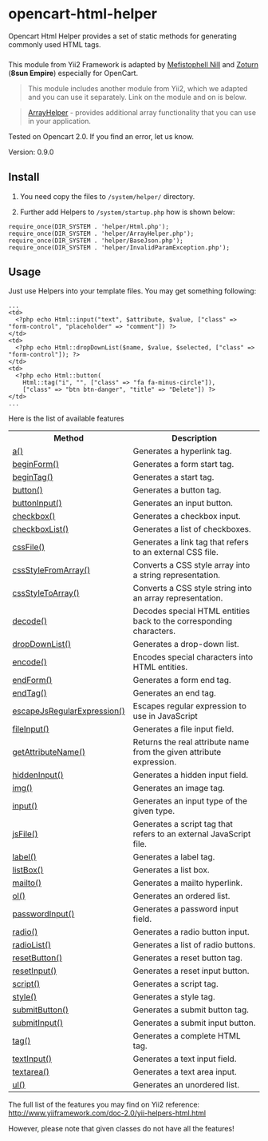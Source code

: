 # opencart-html-helper
Opencart Html Helper provides a set of static methods for generating commonly used HTML tags.
###
This module from Yii2 Framework is adapted by [Mefistophell Nill](https://github.com/Mefistophell) and [Zoturn](https://github.com/Zoturn) (**8sun Empire**) especially for OpenCart.

>This module includes another module from Yii2, which we adapted and you can use it separately. Link on the module and on is below.

>[ArrayHelper](https://github.com/8sun/opencart-array-helper) - provides additional array functionality that you can use in your application.

Tested on Opencart 2.0. If you find an error, let us know.

Version: 0.9.0

## Install
1. You need copy the files to `/system/helper/` directory.

2. Further add Helpers to `/system/startup.php` how is shown below:

```
require_once(DIR_SYSTEM . 'helper/Html.php');
require_once(DIR_SYSTEM . 'helper/ArrayHelper.php');
require_once(DIR_SYSTEM . 'helper/BaseJson.php');
require_once(DIR_SYSTEM . 'helper/InvalidParamException.php');
```

## Usage
Just use Helpers into your template files. You may get something following:

```
...
<td>
  <?php echo Html::input("text", $attribute, $value, ["class" => "form-control", "placeholder" => "comment"]) ?>
</td>
<td>
  <?php echo Html::dropDownList($name, $value, $selected, ["class" => "form-control"]); ?>
</td>
<td>
  <?php echo Html::button(
    Html::tag("i", "", ["class" => "fa fa-minus-circle"]), 
    ["class" => "btn btn-danger", "title" => "Delete"]) ?>
</td>
...
```

Here is the list of available features

<table>
    <colgroup>
    <col class="col-method"/>
    <col class="col-description"/>
</colgroup>
<tbody><tr>
  <th>Method</th><th>Description</th>
</tr>
<tr id="a()">
    <td><a href="http://www.yiiframework.com/doc-2.0/yii-helpers-basehtml.html#a()-detail">a()</a></td>
    <td>Generates a hyperlink tag.</td>
</tr>
<tr id="beginForm()">
    <td><a href="http://www.yiiframework.com/doc-2.0/yii-helpers-basehtml.html#beginForm()-detail">beginForm()</a></td>
    <td>Generates a form start tag.</td>
</tr>
<tr id="beginTag()">
    <td><a href="http://www.yiiframework.com/doc-2.0/yii-helpers-basehtml.html#beginTag()-detail">beginTag()</a></td>
    <td>Generates a start tag.</td>
</tr>
<tr id="button()">
    <td><a href="http://www.yiiframework.com/doc-2.0/yii-helpers-basehtml.html#button()-detail">button()</a></td>
    <td>Generates a button tag.</td>
</tr>
<tr id="buttonInput()">
    <td><a href="http://www.yiiframework.com/doc-2.0/yii-helpers-basehtml.html#buttonInput()-detail">buttonInput()</a></td>
    <td>Generates an input button.</td>
</tr>
<tr id="checkbox()">
    <td><a href="http://www.yiiframework.com/doc-2.0/yii-helpers-basehtml.html#checkbox()-detail">checkbox()</a></td>
    <td>Generates a checkbox input.</td>
</tr>
<tr id="checkboxList()">
    <td><a href="http://www.yiiframework.com/doc-2.0/yii-helpers-basehtml.html#checkboxList()-detail">checkboxList()</a></td>
    <td>Generates a list of checkboxes.</td>
</tr>
<tr id="cssFile()">
    <td><a href="http://www.yiiframework.com/doc-2.0/yii-helpers-basehtml.html#cssFile()-detail">cssFile()</a></td>
    <td>Generates a link tag that refers to an external CSS file.</td>
</tr>
<tr id="cssStyleFromArray()">
    <td><a href="http://www.yiiframework.com/doc-2.0/yii-helpers-basehtml.html#cssStyleFromArray()-detail">cssStyleFromArray()</a></td>
    <td>Converts a CSS style array into a string representation.</td>
</tr>
<tr id="cssStyleToArray()">
    <td><a href="http://www.yiiframework.com/doc-2.0/yii-helpers-basehtml.html#cssStyleToArray()-detail">cssStyleToArray()</a></td>
    <td>Converts a CSS style string into an array representation.</td>
</tr>
<tr id="decode()">
    <td><a href="http://www.yiiframework.com/doc-2.0/yii-helpers-basehtml.html#decode()-detail">decode()</a></td>
    <td>Decodes special HTML entities back to the corresponding characters.</td>
</tr>
<tr id="dropDownList()">
    <td><a href="http://www.yiiframework.com/doc-2.0/yii-helpers-basehtml.html#dropDownList()-detail">dropDownList()</a></td>
    <td>Generates a drop-down list.</td>
</tr>
<tr id="encode()">
    <td><a href="http://www.yiiframework.com/doc-2.0/yii-helpers-basehtml.html#encode()-detail">encode()</a></td>
    <td>Encodes special characters into HTML entities.</td>
</tr>
<tr id="endForm()">
    <td><a href="http://www.yiiframework.com/doc-2.0/yii-helpers-basehtml.html#endForm()-detail">endForm()</a></td>
    <td>Generates a form end tag.</td>
</tr>
<tr id="endTag()">
    <td><a href="http://www.yiiframework.com/doc-2.0/yii-helpers-basehtml.html#endTag()-detail">endTag()</a></td>
    <td>Generates an end tag.</td>
</tr>
<tr id="escapeJsRegularExpression()">
    <td><a href="http://www.yiiframework.com/doc-2.0/yii-helpers-basehtml.html#escapeJsRegularExpression()-detail">escapeJsRegularExpression()</a></td>
    <td>Escapes regular expression to use in JavaScript</td>
</tr>
<tr id="fileInput()">
    <td><a href="http://www.yiiframework.com/doc-2.0/yii-helpers-basehtml.html#fileInput()-detail">fileInput()</a></td>
    <td>Generates a file input field.</td>
</tr>
<tr id="getAttributeName()">
    <td><a href="http://www.yiiframework.com/doc-2.0/yii-helpers-basehtml.html#getAttributeName()-detail">getAttributeName()</a></td>
    <td>Returns the real attribute name from the given attribute expression.</td>
</tr>
<tr id="hiddenInput()">
    <td><a href="http://www.yiiframework.com/doc-2.0/yii-helpers-basehtml.html#hiddenInput()-detail">hiddenInput()</a></td>
    <td>Generates a hidden input field.</td>
</tr>
<tr id="img()">
    <td><a href="http://www.yiiframework.com/doc-2.0/yii-helpers-basehtml.html#img()-detail">img()</a></td>
    <td>Generates an image tag.</td>
</tr>
<tr id="input()">
    <td><a href="http://www.yiiframework.com/doc-2.0/yii-helpers-basehtml.html#input()-detail">input()</a></td>
    <td>Generates an input type of the given type.</td>
</tr>
<tr id="jsFile()">
    <td><a href="http://www.yiiframework.com/doc-2.0/yii-helpers-basehtml.html#jsFile()-detail">jsFile()</a></td>
    <td>Generates a script tag that refers to an external JavaScript file.</td>
</tr>
<tr id="label()">
    <td><a href="http://www.yiiframework.com/doc-2.0/yii-helpers-basehtml.html#label()-detail">label()</a></td>
    <td>Generates a label tag.</td>
</tr>
<tr id="listBox()">
    <td><a href="http://www.yiiframework.com/doc-2.0/yii-helpers-basehtml.html#listBox()-detail">listBox()</a></td>
    <td>Generates a list box.</td>
</tr>
<tr id="mailto()">
    <td><a href="http://www.yiiframework.com/doc-2.0/yii-helpers-basehtml.html#mailto()-detail">mailto()</a></td>
    <td>Generates a mailto hyperlink.</td>
</tr>
<tr id="ol()">
    <td><a href="http://www.yiiframework.com/doc-2.0/yii-helpers-basehtml.html#ol()-detail">ol()</a></td>
    <td>Generates an ordered list.</td>
</tr>
<tr id="passwordInput()">
    <td><a href="http://www.yiiframework.com/doc-2.0/yii-helpers-basehtml.html#passwordInput()-detail">passwordInput()</a></td>
    <td>Generates a password input field.</td>
</tr>
<tr id="radio()">
    <td><a href="http://www.yiiframework.com/doc-2.0/yii-helpers-basehtml.html#radio()-detail">radio()</a></td>
    <td>Generates a radio button input.</td>
</tr>
<tr id="radioList()">
    <td><a href="http://www.yiiframework.com/doc-2.0/yii-helpers-basehtml.html#radioList()-detail">radioList()</a></td>
    <td>Generates a list of radio buttons.</td>
</tr>
<tr id="resetButton()">
    <td><a href="http://www.yiiframework.com/doc-2.0/yii-helpers-basehtml.html#resetButton()-detail">resetButton()</a></td>
    <td>Generates a reset button tag.</td>
</tr>
<tr id="resetInput()">
    <td><a href="http://www.yiiframework.com/doc-2.0/yii-helpers-basehtml.html#resetInput()-detail">resetInput()</a></td>
    <td>Generates a reset input button.</td>
</tr>
<tr id="script()">
    <td><a href="http://www.yiiframework.com/doc-2.0/yii-helpers-basehtml.html#script()-detail">script()</a></td>
    <td>Generates a script tag.</td>
</tr>
<tr id="style()">
    <td><a href="http://www.yiiframework.com/doc-2.0/yii-helpers-basehtml.html#style()-detail">style()</a></td>
    <td>Generates a style tag.</td>
</tr>
<tr id="submitButton()">
    <td><a href="http://www.yiiframework.com/doc-2.0/yii-helpers-basehtml.html#submitButton()-detail">submitButton()</a></td>
    <td>Generates a submit button tag.</td>
</tr>
<tr id="submitInput()">
    <td><a href="http://www.yiiframework.com/doc-2.0/yii-helpers-basehtml.html#submitInput()-detail">submitInput()</a></td>
    <td>Generates a submit input button.</td>
</tr>
<tr id="tag()">
    <td><a href="http://www.yiiframework.com/doc-2.0/yii-helpers-basehtml.html#tag()-detail">tag()</a></td>
    <td>Generates a complete HTML tag.</td>
</tr>
<tr id="textInput()">
    <td><a href="http://www.yiiframework.com/doc-2.0/yii-helpers-basehtml.html#textInput()-detail">textInput()</a></td>
    <td>Generates a text input field.</td>
</tr>
<tr id="textarea()">
    <td><a href="http://www.yiiframework.com/doc-2.0/yii-helpers-basehtml.html#textarea()-detail">textarea()</a></td>
    <td>Generates a text area input.</td>
</tr>
<tr id="ul()">
    <td><a href="http://www.yiiframework.com/doc-2.0/yii-helpers-basehtml.html#ul()-detail">ul()</a></td>
    <td>Generates an unordered list.</td>
</tr>
</tbody></table>

The full list of the features you may find on Yii2 reference: http://www.yiiframework.com/doc-2.0/yii-helpers-html.html

However, please note that given classes do not have all the features!
